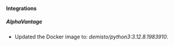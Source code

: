 
#### Integrations

##### AlphaVantage

- Updated the Docker image to: *demisto/python3:3.12.8.1983910*.

